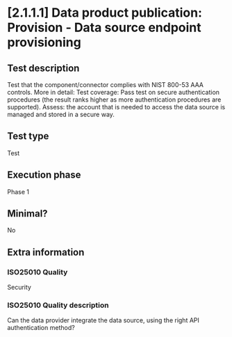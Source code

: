 
# [2.1.1.1] Data product publication: Provision - Data source endpoint provisioning
 
## Test description
Test that the component/connector complies with NIST 800-53 AAA controls. More in detail:
Test coverage: Pass test on secure authentication procedures (the result ranks higher as more authentication procedures are supported).
Assess: the account that is needed to access the data source is managed and stored in a secure way.
 
## Test type
Test
 
## Execution phase
Phase 1
 
## Minimal?
No
 
## Extra information
### ISO25010 Quality
Security
### ISO25010 Quality description
Can the data provider integrate the data source, using the right API authentication method?
    